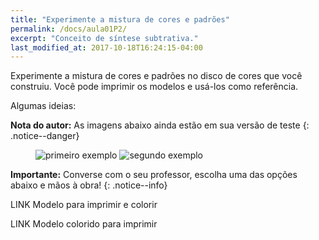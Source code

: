 ```yaml
---
title: "Experimente a mistura de cores e padrões"
permalink: /docs/aula01P2/
excerpt: "Conceito de síntese subtrativa."
last_modified_at: 2017-10-18T16:24:15-04:00
---
```


Experimente a mistura de cores e padrões no disco de cores que você construiu. Você pode imprimir os modelos e usá-los como referência.

Algumas ideias:

**Nota do autor:** As imagens abaixo ainda estão em sua versão de teste
{: .notice--danger}

<figure>
  <img src="{{ '/assets/images/aula01/mistura-exemplo01.png' | absolute_url }}" alt="primeiro exemplo">
  <img src="{{ '/assets/images/aula01/mistura-exemplo02.jpg' | absolute_url }}" alt="segundo exemplo">
</figure>

**Importante:** Converse com o seu professor, escolha uma das opções abaixo e mãos à obra!
{: .notice--info}

LINK Modelo para imprimir e colorir

LINK Modelo colorido para imprimir